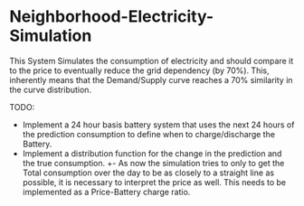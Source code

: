 # Neighborhood-Electricity-Simulation

This System Simulates the consumption of electricity and should compare it to the price to eventually reduce the grid dependency (by 70%). This, inherently means that the Demand/Supply curve reaches a 70% similarity in the curve distribution. 

TODO:
+ Implement a 24 hour basis battery system that uses the next 24 hours of the prediction consumption to define when to charge/discharge the Battery. 
+ Implement a distribution function for the change in the prediction and the true consumption.
+- As now the simulation tries to only to get the Total consumption over the day to be as closely to a straight line as possible, it is necessary to interpret the price as well. This needs to be implemented as a Price-Battery charge ratio. 

